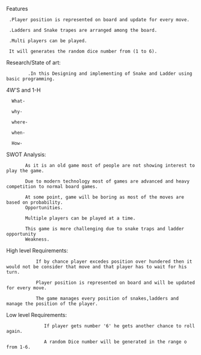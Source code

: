
Features
     
     .Player position is represented on board and update for every move.

     .Ladders and Snake trapes are arranged among the board.

     .Multi players can be played.

     It will generates the random dice number from (1 to 6).



 Research/State of art:

            .In this Designing and implementing of Snake and Ladder using basic programming.


4W'S and 1-H

      What-

      why-

      where-

      when-

      How-


 SWOT Analysis:

           As it is an old game most of people are not showing interest to play the game.

           Due to modern technology most of games are advanced and heavy competition to normal board games.

           At some point, game will be boring as most of the moves are based on probability.
           Opportunities.

           Multiple players can be played at a time.

           This game is more challenging due to snake traps and ladder opportunity
           Weakness.

  
  High level Requirements:

               If by chance player excedes position over hundered then it would not be consider that move and that player has to wait for his turn.

               Player position is represented on board and will be updated for every move.
               
               The game manages every position of snakes,ladders and manage the position of the player.

   Low level Requirements:              

                  If player gets number '6' he gets another chance to roll again.

                  A random Dice number will be generated in the range o from 1-6.